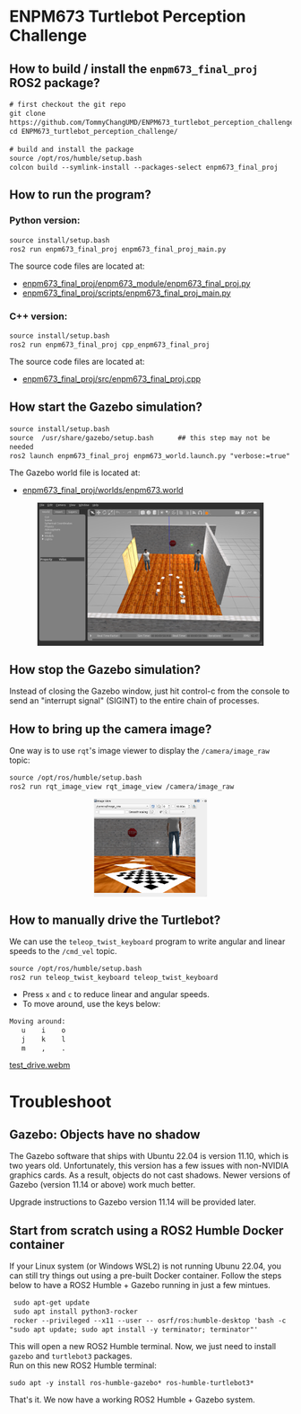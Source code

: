
# ENPM673 Turtlebot Perception Challenge

## How to build / install the `enpm673_final_proj` ROS2 package?

``` shell
# first checkout the git repo
git clone https://github.com/TommyChangUMD/ENPM673_turtlebot_perception_challenge.git
cd ENPM673_turtlebot_perception_challenge/

# build and install the package
source /opt/ros/humble/setup.bash 
colcon build --symlink-install --packages-select enpm673_final_proj
```

## How to run the program?
### Python version:

``` shell
source install/setup.bash
ros2 run enpm673_final_proj enpm673_final_proj_main.py 
```
The source code files are located at:
  - [enpm673_final_proj/enpm673_module/enpm673_final_proj.py](enpm673_final_proj/enpm673_module/enpm673_final_proj.py)
  - [enpm673_final_proj/scripts/enpm673_final_proj_main.py](enpm673_final_proj/scripts/enpm673_final_proj_main.py)

### C++ version:

``` shell
source install/setup.bash
ros2 run enpm673_final_proj cpp_enpm673_final_proj 
```
The source code files are located at: 
  - [enpm673_final_proj/src/enpm673_final_proj.cpp](enpm673_final_proj/src/enpm673_final_proj.cpp)

## How start the Gazebo simulation?
``` shell
source install/setup.bash
source  /usr/share/gazebo/setup.bash      ## this step may not be needed
ros2 launch enpm673_final_proj enpm673_world.launch.py "verbose:=true"
```
The Gazebo world file is located at:
  - [enpm673_final_proj/worlds/enpm673.world](enpm673_final_proj/worlds/enpm673.world)

[<img src=screenshots/gazebo.png
    width="80%" 
    style="display: block; margin: 0 auto"
    />](screenshots/gazebo.png)

## How stop the Gazebo simulation?
Instead of closing the Gazebo window, just hit control-c from the console to send an "interrupt signal" (SIGINT) to the entire chain of processes.

## How to bring up the camera image?
One way is to use `rqt`'s image viewer to display the `/camera/image_raw` topic:

``` shell
source /opt/ros/humble/setup.bash 
ros2 run rqt_image_view rqt_image_view /camera/image_raw
```

[<img src=screenshots/rqt_image_view.png
    width="40%" 
    style="display: block; margin: 0 auto"
    />](screenshots/rqt_image_view.png)


## How to manually drive the Turtlebot?
We can use the `teleop_twist_keyboard` program to write angular and linear speeds to the `/cmd_vel` topic.
``` shell
source /opt/ros/humble/setup.bash 
ros2 run teleop_twist_keyboard teleop_twist_keyboard 
```
- Press `x` and `c` to reduce linear and angular speeds.
- To move around, use the keys below:
```
Moving around:
   u    i    o
   j    k    l
   m    ,    .
```
[test_drive.webm](https://github.com/TommyChangUMD/ENPM673_turtlebot_perception_challenge/assets/114546517/a4fba8b3-2f71-4628-9336-015fc453e512)

# Troubleshoot
## Gazebo: Objects have no shadow

The Gazebo software that ships with Ubuntu 22.04 is version 11.10,
which is two years old. Unfortunately, this version has a few issues
with non-NVIDIA graphics cards. As a result, objects do not cast
shadows. Newer versions of Gazebo (version 11.14 or above) work much
better.

Upgrade instructions to Gazebo version 11.14 will be provided later.

## Start from scratch using a ROS2 Humble Docker container

If your Linux system (or Windows WSL2) is not running Ubunu 22.04, you can still try things out using a pre-built Docker container.
Follow the steps below to have a ROS2 Humble + Gazebo running in just a few mintues.
```shell
 sudo apt-get update
 sudo apt install python3-rocker
 rocker --privileged --x11 --user -- osrf/ros:humble-desktop 'bash -c "sudo apt update; sudo apt install -y terminator; terminator"'
```
This will open a new ROS2 Humble terminal.  Now, we just need to install `gazebo` and `turtlebot3` packages.  
Run on this new ROS2 Humble terminal:
```shell
sudo apt -y install ros-humble-gazebo* ros-humble-turtlebot3*
```
That's it.  We now have a working ROS2 Humble + Gazebo system. 
